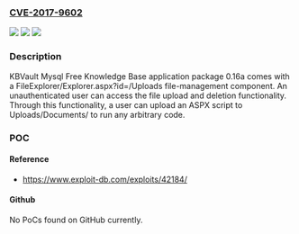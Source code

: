 ### [CVE-2017-9602](https://cve.mitre.org/cgi-bin/cvename.cgi?name=CVE-2017-9602)
![](https://img.shields.io/static/v1?label=Product&message=n%2Fa&color=blue)
![](https://img.shields.io/static/v1?label=Version&message=n%2Fa&color=blue)
![](https://img.shields.io/static/v1?label=Vulnerability&message=n%2Fa&color=brighgreen)

### Description

KBVault Mysql Free Knowledge Base application package 0.16a comes with a FileExplorer/Explorer.aspx?id=/Uploads file-management component. An unauthenticated user can access the file upload and deletion functionality. Through this functionality, a user can upload an ASPX script to Uploads/Documents/ to run any arbitrary code.

### POC

#### Reference
- https://www.exploit-db.com/exploits/42184/

#### Github
No PoCs found on GitHub currently.

